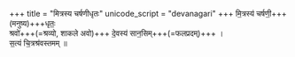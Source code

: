 +++
title = "मित्रस्य चर्षणीधृतः"
unicode_script = "devanagari"
+++
मि॒त्रस्य॑ चर्षणी॒+++(मनुष्य)+++धृतः॒  
श्रवो॑+++(=श्रव्यो, शाकले अवो)+++ दे॒वस्य॑ सान॒सिम्+++(=फलप्रदम्)+++ ।  
स॒त्यं चि॒त्रश्र॑वस्तमम् ॥
